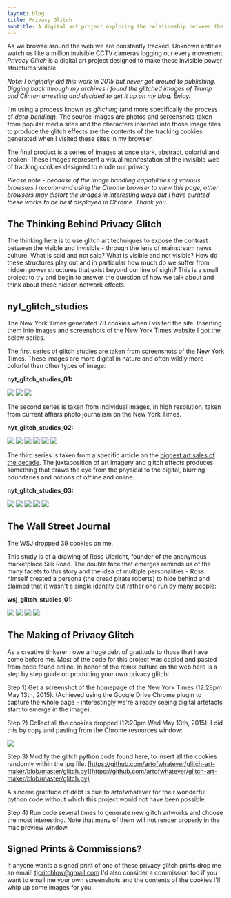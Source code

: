 ```yaml
---
layout: blog
title: Privacy Glitch
subtitle: A digital art project exploring the relationship between the visible and invisible in media.
---
```


As we browse around the web we are constantly tracked. Unknown entities watch us like a million invisible CCTV cameras logging our every movement. *Privacy Glitch* is a digital art project designed to make these invisible power structures visible.

*Note: I originally did this work in 2015 but never got around to publishing. Digging back through my archives I found the glitched images of Trump and Clinton arresting and decided to get it up on my blog. Enjoy.*

I'm using a process known as *glitching* (and more specifically the process of *data-bending*). The source images are photos and screenshots taken from popular media sites and the characters inserted into those image files to produce the glitch effects are the contents of the tracking cookies generated when I visited these sites in my browser.

The final product is a series of images at once stark, abstract, colorful and broken. These images represent a visual manifestation of the invisible web of tracking cookies designed to erode our privacy.   

*Please note - because of the image handling capabilities of various browsers I recommend using the Chrome browser to view this page, other browsers may distort the images in interesting ways but I have curated these works to be best displayed in Chrome. Thank you.*

## The Thinking Behind Privacy Glitch

The thinking here is to use glitch art techniques to expose the contrast between the visible and invisible - through the lens of mainstream news culture. What is said and not said? What is visible and not visible? How do these structures play out and in particular how much do we suffer from hidden power structures that exist beyond our line of sight? This is a small project to try and begin to answer the question of how we talk about and think about these hidden network effects.

## nyt_glitch_studies

The New York Times generated 78 cookies when I visited the site. Inserting them into images and screenshots of the New York Times website I got the below series.

The first series of glitch studies are taken from screenshots of the New York Times. These images are more digital in nature and often wildly more colorful than other types of image:

**nyt_glitch_studies_01:**

<div class="slider">

<img src="/images/glitchstudies/glitchcookiecover.jpg" />
<img src="/images/glitchstudies/glitch cookies.png" />
<img src="/images/glitchstudies/nyt1.png" />

</div>

The second series is taken from individual images, in high resolution, taken from current affiars photo journalism on the New York Times.

**nyt_glitch_studies_02:**

<div class="slider">

<img src="/images/glitchstudies/driver-985-glitched.jpg" />
<img src="/images/glitchstudies/clinton-414-glitched.jpg" />
<img src="/images/glitchstudies/clinton-347-glitched.jpg" />
<img src="/images/glitchstudies/trumpnyt-811-glitched.jpg" />
<img src="/images/glitchstudies/nyt-harris-926-glitched.jpg" />
<img src="/images/glitchstudies/wallst-404-glitched.jpg" />

</div>

The third series is taken from a specific article on the [biggest art sales of the decade](http://www.nytimes.com/interactive/2015/05/12/arts/design/top-art-auction-sales.html). The juxtaposition of art imagery and glitch effects produces something that draws the eye from the physical to the digital, blurring boundaries and notions of offline and online.

**nyt_glitch_studies_03:**

<div class="slider">

<img src="/images/glitchstudies/art1.png" />
<img src="/images/glitchstudies/art2.png" />
<img src="/images/glitchstudies/art3.png" />
<img src="/images/glitchstudies/art4.png" />
<img src="/images/glitchstudies/art5.png" />

</div>


## The Wall Street Journal

The WSJ dropped 39 cookies on me.

This study is of a drawing of Ross Ulbricht, founder of the anonymous marketplace Silk Road. The double face that emerges reminds us of the many facets to this story and the idea of multiple personalities - Ross himself created a persona (the dread pirate roberts) to hide behind and claimed that it wasn't a single identity but rather one run by many people:

**wsj_glitch_studies_01:**

<div class="slider">

<img src="/images/glitchstudies/wsj-silkroad-182-glitched.jpg" />
<img src="/images/glitchstudies/wsj-silkroad-205-glitched.jpg" />
<img src="/images/glitchstudies/wsj-silkroad-316-glitched.jpg" />
<img src="/images/glitchstudies/wsj-silkroad-466-glitched.jpg" />

</div>


## The Making of Privacy Glitch

As a creative tinkerer I owe a huge debt of gratitude to those that have come before me. Most of the code for this project was copied and pasted from code found online. In honor of the remix culture on the web here is a step by step guide on producing your own privacy glitch: 

Step 1) Get a screenshot of the homepage of the New York Times (12.28pm May 13th, 2015). (Achieved using the Google Drive Chrome plugin to capture the whole page - interestingly we're already seeing digital artefacts start to emerge in the image).

Step 2) Collect all the cookies dropped (12:20pm Wed May 13th, 2015). I did this by copy and pasting from the Chrome resources window: 

![](/images/glitchstudies/cookies.png)

Step 3) Modify the glitch python code found here, to insert all the cookies randomly within the jpg file.
[https://github.com/artofwhatever/glitch-art-maker/blob/master/glitch.py](https://github.com/artofwhatever/glitch-art-maker/blob/master/glitch.py)

A sincere gratitude of debt is due to artofwhatever for their wonderful python code without which this project would not have been possible.

Step 4) Run code several times to generate new glitch artworks and choose the most interesting. Note that many of them will not render properly in the mac preview window.

## Signed Prints & Commissions?

If anyone wants a signed print of one of these privacy glitch prints drop me an email! tjcritchlow@gmail.com I'd also consider a commission too if you want to email me your own screenshots and the contents of the cookies I'll whip up some images for you.